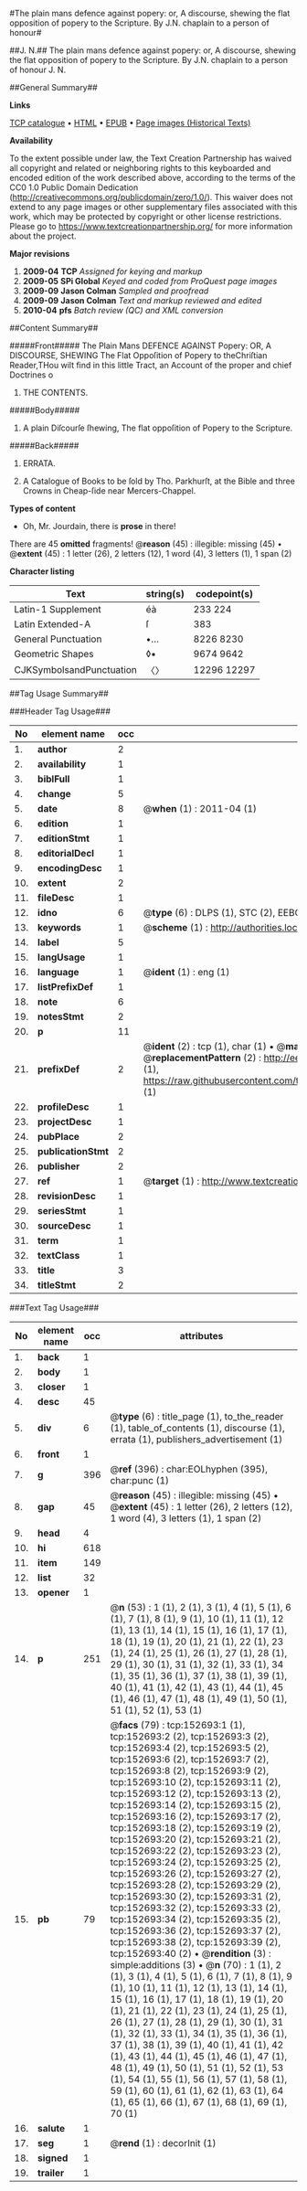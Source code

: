 #The plain mans defence against popery: or, A discourse, shewing the flat opposition of popery to the Scripture. By J.N. chaplain to a person of honour#

##J. N.##
The plain mans defence against popery: or, A discourse, shewing the flat opposition of popery to the Scripture. By J.N. chaplain to a person of honour
J. N.

##General Summary##

**Links**

[TCP catalogue](http://www.ota.ox.ac.uk/tcp/)  • 
[HTML](http://tei.it.ox.ac.uk/tcp/Texts-HTML/free/A89/A89813.html)  • 
[EPUB](http://tei.it.ox.ac.uk/tcp/Texts-EPUB/free/A89/A89813.epub) • 
[Page images (Historical Texts)](https://historicaltexts.jisc.ac.uk/eebo-99895377e)

**Availability**

To the extent possible under law, the Text Creation Partnership has waived all copyright and related or neighboring rights to this keyboarded and encoded edition of the work described above, according to the terms of the CC0 1.0 Public Domain Dedication (http://creativecommons.org/publicdomain/zero/1.0/). This waiver does not extend to any page images or other supplementary files associated with this work, which may be protected by copyright or other license restrictions. Please go to https://www.textcreationpartnership.org/ for more information about the project.

**Major revisions**

1. __2009-04__ __TCP__ *Assigned for keying and markup*
1. __2009-05__ __SPi Global__ *Keyed and coded from ProQuest page images*
1. __2009-09__ __Jason Colman__ *Sampled and proofread*
1. __2009-09__ __Jason Colman__ *Text and markup reviewed and edited*
1. __2010-04__ __pfs__ *Batch review (QC) and XML conversion*

##Content Summary##

#####Front#####
The Plain Mans DEFENCE AGAINST Popery: OR, A DISCOURSE, SHEWING The Flat Oppoſition of Popery to theChriſtian Reader,THou wilt find in this little Tract, an Account of the proper and chief Doctrines o
1. THE CONTENTS.

#####Body#####

1. A plain Diſcourſe ſhewing, The flat oppoſition of Popery to the Scripture.

#####Back#####

1. ERRATA.

1. A Catalogue of Books to be ſold by Tho. Parkhurſt, at the Bible and three Crowns in Cheap-ſide near Mercers-Chappel.

**Types of content**

  * Oh, Mr. Jourdain, there is **prose** in there!

There are 45 **omitted** fragments! 
 @__reason__ (45) : illegible: missing (45)  •  @__extent__ (45) : 1 letter (26), 2 letters (12), 1 word (4), 3 letters (1), 1 span (2)

**Character listing**


|Text|string(s)|codepoint(s)|
|---|---|---|
|Latin-1 Supplement|éà|233 224|
|Latin Extended-A|ſ|383|
|General Punctuation|•…|8226 8230|
|Geometric Shapes|◊▪|9674 9642|
|CJKSymbolsandPunctuation|〈〉|12296 12297|

##Tag Usage Summary##

###Header Tag Usage###

|No|element name|occ|attributes|
|---|---|---|---|
|1.|__author__|2||
|2.|__availability__|1||
|3.|__biblFull__|1||
|4.|__change__|5||
|5.|__date__|8| @__when__ (1) : 2011-04 (1)|
|6.|__edition__|1||
|7.|__editionStmt__|1||
|8.|__editorialDecl__|1||
|9.|__encodingDesc__|1||
|10.|__extent__|2||
|11.|__fileDesc__|1||
|12.|__idno__|6| @__type__ (6) : DLPS (1), STC (2), EEBO-CITATION (1), PROQUEST (1), VID (1)|
|13.|__keywords__|1| @__scheme__ (1) : http://authorities.loc.gov/ (1)|
|14.|__label__|5||
|15.|__langUsage__|1||
|16.|__language__|1| @__ident__ (1) : eng (1)|
|17.|__listPrefixDef__|1||
|18.|__note__|6||
|19.|__notesStmt__|2||
|20.|__p__|11||
|21.|__prefixDef__|2| @__ident__ (2) : tcp (1), char (1)  •  @__matchPattern__ (2) : ([0-9\-]+):([0-9IVX]+) (1), (.+) (1)  •  @__replacementPattern__ (2) : http://eebo.chadwyck.com/downloadtiff?vid=$1&page=$2 (1), https://raw.githubusercontent.com/textcreationpartnership/Texts/master/tcpchars.xml#$1 (1)|
|22.|__profileDesc__|1||
|23.|__projectDesc__|1||
|24.|__pubPlace__|2||
|25.|__publicationStmt__|2||
|26.|__publisher__|2||
|27.|__ref__|1| @__target__ (1) : http://www.textcreationpartnership.org/docs/. (1)|
|28.|__revisionDesc__|1||
|29.|__seriesStmt__|1||
|30.|__sourceDesc__|1||
|31.|__term__|1||
|32.|__textClass__|1||
|33.|__title__|3||
|34.|__titleStmt__|2||


###Text Tag Usage###

|No|element name|occ|attributes|
|---|---|---|---|
|1.|__back__|1||
|2.|__body__|1||
|3.|__closer__|1||
|4.|__desc__|45||
|5.|__div__|6| @__type__ (6) : title_page (1), to_the_reader (1), table_of_contents (1), discourse (1), errata (1), publishers_advertisement (1)|
|6.|__front__|1||
|7.|__g__|396| @__ref__ (396) : char:EOLhyphen (395), char:punc (1)|
|8.|__gap__|45| @__reason__ (45) : illegible: missing (45)  •  @__extent__ (45) : 1 letter (26), 2 letters (12), 1 word (4), 3 letters (1), 1 span (2)|
|9.|__head__|4||
|10.|__hi__|618||
|11.|__item__|149||
|12.|__list__|32||
|13.|__opener__|1||
|14.|__p__|251| @__n__ (53) : 1 (1), 2 (1), 3 (1), 4 (1), 5 (1), 6 (1), 7 (1), 8 (1), 9 (1), 10 (1), 11 (1), 12 (1), 13 (1), 14 (1), 15 (1), 16 (1), 17 (1), 18 (1), 19 (1), 20 (1), 21 (1), 22 (1), 23 (1), 24 (1), 25 (1), 26 (1), 27 (1), 28 (1), 29 (1), 30 (1), 31 (1), 32 (1), 33 (1), 34 (1), 35 (1), 36 (1), 37 (1), 38 (1), 39 (1), 40 (1), 41 (1), 42 (1), 43 (1), 44 (1), 45 (1), 46 (1), 47 (1), 48 (1), 49 (1), 50 (1), 51 (1), 52 (1), 53 (1)|
|15.|__pb__|79| @__facs__ (79) : tcp:152693:1 (1), tcp:152693:2 (2), tcp:152693:3 (2), tcp:152693:4 (2), tcp:152693:5 (2), tcp:152693:6 (2), tcp:152693:7 (2), tcp:152693:8 (2), tcp:152693:9 (2), tcp:152693:10 (2), tcp:152693:11 (2), tcp:152693:12 (2), tcp:152693:13 (2), tcp:152693:14 (2), tcp:152693:15 (2), tcp:152693:16 (2), tcp:152693:17 (2), tcp:152693:18 (2), tcp:152693:19 (2), tcp:152693:20 (2), tcp:152693:21 (2), tcp:152693:22 (2), tcp:152693:23 (2), tcp:152693:24 (2), tcp:152693:25 (2), tcp:152693:26 (2), tcp:152693:27 (2), tcp:152693:28 (2), tcp:152693:29 (2), tcp:152693:30 (2), tcp:152693:31 (2), tcp:152693:32 (2), tcp:152693:33 (2), tcp:152693:34 (2), tcp:152693:35 (2), tcp:152693:36 (2), tcp:152693:37 (2), tcp:152693:38 (2), tcp:152693:39 (2), tcp:152693:40 (2)  •  @__rendition__ (3) : simple:additions (3)  •  @__n__ (70) : 1 (1), 2 (1), 3 (1), 4 (1), 5 (1), 6 (1), 7 (1), 8 (1), 9 (1), 10 (1), 11 (1), 12 (1), 13 (1), 14 (1), 15 (1), 16 (1), 17 (1), 18 (1), 19 (1), 20 (1), 21 (1), 22 (1), 23 (1), 24 (1), 25 (1), 26 (1), 27 (1), 28 (1), 29 (1), 30 (1), 31 (1), 32 (1), 33 (1), 34 (1), 35 (1), 36 (1), 37 (1), 38 (1), 39 (1), 40 (1), 41 (1), 42 (1), 43 (1), 44 (1), 45 (1), 46 (1), 47 (1), 48 (1), 49 (1), 50 (1), 51 (1), 52 (1), 53 (1), 54 (1), 55 (1), 56 (1), 57 (1), 58 (1), 59 (1), 60 (1), 61 (1), 62 (1), 63 (1), 64 (1), 65 (1), 66 (1), 67 (1), 68 (1), 69 (1), 70 (1)|
|16.|__salute__|1||
|17.|__seg__|1| @__rend__ (1) : decorInit (1)|
|18.|__signed__|1||
|19.|__trailer__|1||
